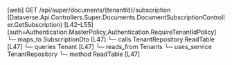 [web] GET /api/super/documents/{tenantId}/subscription  (Dataverse.Api.Controllers.Super.Documents.DocumentSubscriptionController.GetSubscription)  [L42–L55] [auth=Authentication.MasterPolicy,Authentication.RequireTenantIdPolicy]
  └─ maps_to SubscriptionDto [L47]
  └─ calls TenantRepository.ReadTable [L47]
  └─ queries Tenant [L47]
    └─ reads_from Tenants
  └─ uses_service TenantRepository
    └─ method ReadTable [L47]

